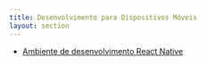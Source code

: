 ```yaml
---
title: Desenvolvimento para Dispositivos Móveis
layout: section
---
```


* [Ambiente de desenvolvimento React Native](react-install)
